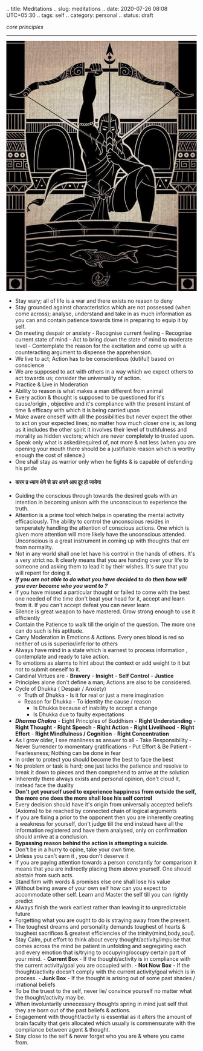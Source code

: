 .. title: Meditations
.. slug: meditations
.. date: 2020-07-26 08:08 UTC+05:30
.. tags: self
.. category: personal
.. status: draft

*core principles*
<!-- TEASER_END -->

***
<img class="verticalimage" src="/images/arjun.jpg" />

- Stay wary; all of life is a war and there exists no reason to deny
- Stay grounded against characteristics which are not possessed (when come across); analyse, understand and take in as much information as you can and contain patience towards time in preparing to equip it by self.
- On meeting despair or anxiety
	  - Recognise current  feeling
	  - Recognise current state of mind
	  - Act to bring down the state of mind to moderate level
	  - Contemplate the reason for the excitation and come up with a counteracting argument to dispense the apprehension.
- We live to act; Action has to be conscientious (dutiful) based on conscience
- We are supposed to act with others in a way which we expect others to act towards us; consider the universality of action.
- Practice & Live in Moderation
- Ability to reason is what makes a man different from animal
- Every action & thought is supposed to be questioned for it's cause/origin , objective and it's compliance with the present instant of time & efficacy with which it is being carried upon
- Make aware oneself with all the possibilities but never expect the other to act on your expected lines; no matter how much closer one is; as long as it includes the other spirit it involves their level of truthfulness and morality as hidden vectors; which are never completely to trusted upon.
- Speak only what is asked/required of, not more & not less (when you are opening your mouth there should be a justifiable reason which is worthy enough the cost of silence.)
- One shall stay as warrior only when he fights & is capable of defending his pride
- #### **करम प्र ध्यान धेने से डर अपने आप दूर हो जायेगा**
- Guiding the conscious through towards the desired goals with an intention in becoming unison with the unconscious to experience the truth.
- Attention is a prime tool which helps in operating the mental activity efficaciously. The ability to control the unconscious resides in temperately handling the attention of conscious actions. One which is given more attention will more likely have the unconscious attended. Unconscious is a great instrument in coming up with thoughts that err from normality.
- Not in any world shall one let have his control in the hands of others. It's a very strict no. It clearly means that you are handing over your life to someone and asking them to lead it by their wishes. It's sure that you will repent for doing it.
- ***If you are not able to do what you have decided to do then how will you ever become who you want to ?*** 
- If you have missed a particular thought or failed to come with the best one needed of the time don't beat your head for it, accept  and learn from it. If you can't accept defeat you can never learn.
- Silence is great weapon to have mastered.  Grow strong enough to use it efficiently
- Contain the Patience to walk till the origin of the question. The more one can do such is his aptitude.
- Carry Moderation in Emotions & Actions. Every ones blood is red so neither of us is superior/inferior to others
- Always have mind in a state which is earnest to process information , contemplate and ready to take action.
- To emotions as alarms to hint about the context or add weight to it but not to submit oneself to it.
- Cardinal Virtues are 
	  - **Bravery**
	  - **Insight**
	  - **Self Control**
	  - **Justice**
- Principles alone don't define a man; Actions are also to be considered.
- Cycle of Dhukka ( Despair / Anxiety)
	- Truth of Dhukka - Is it for real or just a mere imagination
	- Reason for Dhukka - To identity the cause / reason
		- Is Dhukka because of inability to accept a change
		- Is Dhukka due to faulty expectations
- ***Dharma Chakra*** - Eight Principles of Buddhism
	  - **Right Understanding**
	  - **Right Thought**
	  - **Right Speech**
	  - **Right Action**
	  - **Right Livelihood**
	  - **Right Effort**
	  - **Right Mindfulness / Cognition** 
	  - **Right Concentration**
- As I grow older, I see manliness as answer to all
	  - Take Responsibility
	  - Never Surrender to momentary gratifications
	  - Put Effort & Be Patient
	  - Fearlessness; Nothing can be done in fear
- In order to protect you should become the best to face the best
- No problem or task is hard; one just lacks the patience and resolve to break it down to pieces and then comprehend to arrive at the solution
- Inherently there always exists and personal opinion, don't cloud it, instead face the duality
- **Don't get yourself used to experience happiness from outside the self, the more one does the more shall lose his self control**
- Every decision should have it's origin from universally accepted beliefs (Axioms) to be reached by connected chain of logical arguments
- If you are fixing a prior to the opponent then you are inherently creating a weakness for yourself, don't judge till the end instead have all the information registered and have them analysed, only on confirmation should arrive at a conclusion.
- **Bypassing reason behind the action is attempting a suicide**.
- Don't be in a hurry to opine, take your own time.
- Unless you can't earn it , you don't deserve it
- If you are paying attention towards a person constantly for comparison it means that you are indirectly placing them above yourself. One should abstain from such acts.
- Stand firm with words & promises else one shall lose his value
- Without being aware of your own self how can you expect to accommodate other self. Learn and Master the self till you can rightly predict  
- Always finish the work earliest rather than leaving it to unpredictable future
- Forgetting what you are ought to do is straying away from the present. 
- The toughest dreams and personality demands toughest of hearts & toughest sacrifices & greatest efficiencies of the trinity(mind,body,soul).
- Stay Calm, put effort to think about every thought/activity/impulse that comes across the mind be patient in unfolding and segregating each and every emotion that is/trying to occupying/occupy certain part of your mind.
	  - **Current Box** - If the thought/activity is in compliance with the current activity/goal you are occupied with.
	  - **Not Now Box** - If the thought/activity doesn’t comply with the current activity/goal which is in process.
	  - **Junk Box** - If the thought is arising out of some past shades / irrational beliefs
- To be the truest to the self, never lie/ convince yourself no matter what the thought/activity may be.
- When involuntarily unnecessary thoughts spring in mind just self that they are born out of the past beliefs & actions.
- Engagement with thought/activity is essential as it alters the amount of brain faculty that gets allocated which usually is commensurate with the compliance between agent & thought.
- Stay close to the self & never forget who you are & where you came from.
